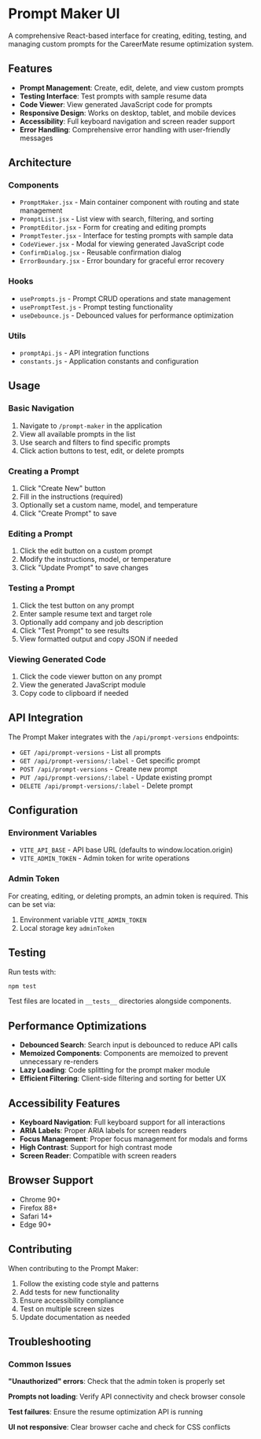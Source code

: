 # Prompt Maker UI

A comprehensive React-based interface for creating, editing, testing, and managing custom prompts for the CareerMate resume optimization system.

## Features

- **Prompt Management**: Create, edit, delete, and view custom prompts
- **Testing Interface**: Test prompts with sample resume data
- **Code Viewer**: View generated JavaScript code for prompts
- **Responsive Design**: Works on desktop, tablet, and mobile devices
- **Accessibility**: Full keyboard navigation and screen reader support
- **Error Handling**: Comprehensive error handling with user-friendly messages

## Architecture

### Components

- `PromptMaker.jsx` - Main container component with routing and state management
- `PromptList.jsx` - List view with search, filtering, and sorting
- `PromptEditor.jsx` - Form for creating and editing prompts
- `PromptTester.jsx` - Interface for testing prompts with sample data
- `CodeViewer.jsx` - Modal for viewing generated JavaScript code
- `ConfirmDialog.jsx` - Reusable confirmation dialog
- `ErrorBoundary.jsx` - Error boundary for graceful error recovery

### Hooks

- `usePrompts.js` - Prompt CRUD operations and state management
- `usePromptTest.js` - Prompt testing functionality
- `useDebounce.js` - Debounced values for performance optimization

### Utils

- `promptApi.js` - API integration functions
- `constants.js` - Application constants and configuration

## Usage

### Basic Navigation

1. Navigate to `/prompt-maker` in the application
2. View all available prompts in the list
3. Use search and filters to find specific prompts
4. Click action buttons to test, edit, or delete prompts

### Creating a Prompt

1. Click "Create New" button
2. Fill in the instructions (required)
3. Optionally set a custom name, model, and temperature
4. Click "Create Prompt" to save

### Editing a Prompt

1. Click the edit button on a custom prompt
2. Modify the instructions, model, or temperature
3. Click "Update Prompt" to save changes

### Testing a Prompt

1. Click the test button on any prompt
2. Enter sample resume text and target role
3. Optionally add company and job description
4. Click "Test Prompt" to see results
5. View formatted output and copy JSON if needed

### Viewing Generated Code

1. Click the code viewer button on any prompt
2. View the generated JavaScript module
3. Copy code to clipboard if needed

## API Integration

The Prompt Maker integrates with the `/api/prompt-versions` endpoints:

- `GET /api/prompt-versions` - List all prompts
- `GET /api/prompt-versions/:label` - Get specific prompt
- `POST /api/prompt-versions` - Create new prompt
- `PUT /api/prompt-versions/:label` - Update existing prompt
- `DELETE /api/prompt-versions/:label` - Delete prompt

## Configuration

### Environment Variables

- `VITE_API_BASE` - API base URL (defaults to window.location.origin)
- `VITE_ADMIN_TOKEN` - Admin token for write operations

### Admin Token

For creating, editing, or deleting prompts, an admin token is required. This can be set via:

1. Environment variable `VITE_ADMIN_TOKEN`
2. Local storage key `adminToken`

## Testing

Run tests with:

```bash
npm test
```

Test files are located in `__tests__` directories alongside components.

## Performance Optimizations

- **Debounced Search**: Search input is debounced to reduce API calls
- **Memoized Components**: Components are memoized to prevent unnecessary re-renders
- **Lazy Loading**: Code splitting for the prompt maker module
- **Efficient Filtering**: Client-side filtering and sorting for better UX

## Accessibility Features

- **Keyboard Navigation**: Full keyboard support for all interactions
- **ARIA Labels**: Proper ARIA labels for screen readers
- **Focus Management**: Proper focus management for modals and forms
- **High Contrast**: Support for high contrast mode
- **Screen Reader**: Compatible with screen readers

## Browser Support

- Chrome 90+
- Firefox 88+
- Safari 14+
- Edge 90+

## Contributing

When contributing to the Prompt Maker:

1. Follow the existing code style and patterns
2. Add tests for new functionality
3. Ensure accessibility compliance
4. Test on multiple screen sizes
5. Update documentation as needed

## Troubleshooting

### Common Issues

**"Unauthorized" errors**: Check that the admin token is properly set

**Prompts not loading**: Verify API connectivity and check browser console

**Test failures**: Ensure the resume optimization API is running

**UI not responsive**: Clear browser cache and check for CSS conflicts